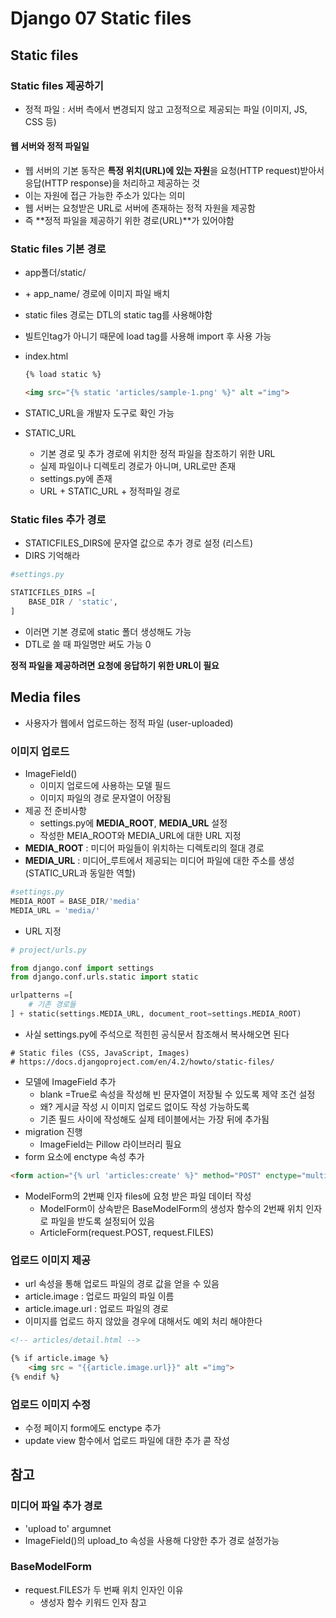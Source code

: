 # Django 07 Static files


## Static files
### Static files 제공하기
- 정적 파일 : 서버 측에서 변경되지 않고 고정적으로 제공되는 파일 (이미지, JS, CSS 등)

#### 웹 서버와 정적 파일일
- 웹 서버의 기본 동작은 **특정 위치(URL)에 있는 자원**을 요청(HTTP request)받아서 응답(HTTP response)을 처리하고 제공하는 것
- 이는 자원에 접근 가능한 주소가 있다는 의미
- 웹 서버는 요청받은 URL로 서버에 존재하는 정적 자원을 제공함
- 즉 **정적 파일을 제공하기 위한 경로(URL)**가 있어야함

### Static files 기본 경로
- app폴더/static/
- \+ app_name/ 경로에 이미지 파일 배치
- static files 경로는 DTL의 static tag를 사용해야함
- 빌트인tag가 아니기 때문에 load tag를 사용해 import 후 사용 가능
- index.html
    ```html
    {% load static %}
    
    <img src="{% static 'articles/sample-1.png' %}" alt ="img">
    ```
- STATIC_URL을 개발자 도구로 확인 가능

- STATIC_URL
    - 기본 경로 및 추가 경로에 위치한 정적 파일을 참조하기 위한 URL
    - 실제 파일이나 디렉토리 경로가 아니며, URL로만 존재
    - settings.py에 존재
    -  URL + STATIC_URL + 정적파일 경로


### Static files 추가 경로
- STATICFILES_DIRS에 문자열 값으로 추가 경로 설정 (리스트)
- DIRS 기억해라
```python
#settings.py

STATICFILES_DIRS =[
    BASE_DIR / 'static',
]

```
- 이러면 기본 경로에 static 폴더 생성해도 가능
- DTL로 쓸 때 파일명만 써도 가능
0

**정적 파일을 제공하려면 요청에 응답하기 위한 URL이 필요**

## Media files
- 사용자가 웹에서 업로드하는 정적 파일 (user-uploaded)
### 이미지 업로드
- ImageField()
    - 이미지 업로드에 사용하는 모델 필드
    - 이미지 파일의 경로 문자열이 어장됨
- 제공 전 준비사항
    - settings.py에 **MEDIA_ROOT**, **MEDIA_URL** 설정
    - 작성한 MEIA_ROOT와 MEDIA_URL에 대한 URL 지정  
- **MEDIA_ROOT** : 미디어 파일들이 위치하는 디렉토리의 절대 경로
- **MEDIA_URL** : 미디어_루트에서 제공되는 미디어 파일에 대한 주소를 생성(STATIC_URL과 동일한 역할)

```python
#settings.py
MEDIA_ROOT = BASE_DIR/'media'
MEDIA_URL = 'media/'
```
- URL 지정
```python
# project/urls.py

from django.conf import settings
from django.conf.urls.static import static

urlpatterns =[
    # 기존 경로들
] + static(settings.MEDIA_URL, document_root=settings.MEDIA_ROOT)

```

- 사실 settings.py에 주석으로 적힌힌 공식문서 참조해서 복사해오면 된다
```
# Static files (CSS, JavaScript, Images)
# https://docs.djangoproject.com/en/4.2/howto/static-files/

```
- 모델에 ImageField 추가
    - blank =True로 속성을 작성해 빈 문자열이 저장될 수 있도록 제약 조건 설정
    - 왜? 게시글 작성 시 이미지 업로드 없이도 작성 가능하도록
    - 기존 필드 사이에 작성해도 실제 테이블에서는 가장 뒤에 추가됨
- migration 진행
    - ImageField는 Pillow 라이브러리 필요
- form 요소에 enctype 속성 추가
```html
<form action="{% url 'articles:create' %}" method="POST" enctype="multipart/form-data">
```
- ModelForm의 2번째 인자 files에 요청 받은 파일 데이터 작성
    - ModelForm이 상속받은 BaseModelForm의 생성자 함수의 2번째 위치 인자로 파일을 받도록 설정되어 있음
    - ArticleForm(request.POST, request.FILES)

### 업로드 이미지 제공
- url 속성을 통해 업로드 파일의 경로 값을 얻을 수 있음
- article.image : 업로드 파일의 파일 이름
- article.image.url : 업로드 파일의 경로
- 이미지를 업로드 하지 않았을 경우에 대해서도 예외 처리 해야한다

```html
<!-- articles/detail.html -->

{% if article.image %}
    <img src = "{{article.image.url}}" alt ="img">
{% endif %}
```

### 업로드 이미지 수정
- 수정 페이지 form에도 enctype 추가
- update view 함수에서 업로드 파일에 대한 추가 콛 작성

## 참고
### 미디어 파일 추가 경로
- 'upload to' argumnet
- ImageField()의 upload_to 속성을 사용해 다양한 추가 경로 설정가능

### BaseModelForm
- request.FILES가 두 번째 위치 인자인 이유
    - 생성자 함수 키워드 인자 참고
